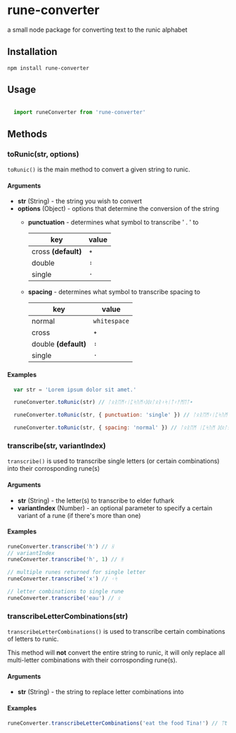 # rune-converter


a small node package for converting text to the runic alphabet


## Installation
`npm install rune-converter`

## Usage
``` javascript

  import runeConverter from 'rune-converter'

```
## Methods

### toRunic(str, options)
`toRunic()` is the main method to convert a given string to runic.

#### Arguments 
* **str** (String) - the string you wish to convert
* **options** (Object) - options that determine the conversion of the string
    * **punctuation**  - determines what symbol to transcribe ' . ' to
    
      key | value
      ---- | -----
      cross **(default)** | ᛭
      double | ᛬
      single | ᛫
    * **spacing** - determines what symbol to transcribe spacing to
    
      key | value 
      --- | -----
      normal | `whitespace`
       cross | ᛭
      double **(default)** | ᛬
      single | ᛫

#### Examples
``` javascript
  var str = 'Lorem ipsum dolor sit amet.'

  runeConverter.toRunic(str) // ᛚᛟᚱᛖᛗ᛬ᛁᛈᛋᚢᛗ᛬ᛞᛟᛚᛟᚱ᛬ᛋᛁᛏ᛬ᚨᛗᛖᛏ᛭

  runeConverter.toRunic(str, { punctuation: 'single' }) // ᛚᛟᚱᛖᛗ᛬ᛁᛈᛋᚢᛗ᛬ᛞᛟᛚᛟᚱ᛬ᛋᛁᛏ᛬ᚨᛗᛖᛏ᛫

  runeConverter.toRunic(str, { spacing: 'normal' }) // ᛚᛟᚱᛖᛗ ᛁᛈᛋᚢᛗ ᛞᛟᛚᛟᚱ ᛋᛁᛏ ᚨᛗᛖᛏ᛭
```

### transcribe(str, variantIndex)

`transcribe()` is used to transcribe single letters (or certain combinations) into their corrosponding rune(s)


#### Arguments
* **str** (String) - the letter(s) to transcribe to elder futhark
* **variantIndex** (Number) - an optional parameter to specify a certain variant of a rune (if there's more than one)

#### Examples

``` javascript
runeConverter.transcribe('h') // ᚺ
// variantIndex
runeConverter.transcribe('h', 1) // ᚻ

// multiple runes returned for single letter
runeConverter.transcribe('x') // ᚲᛋ

// letter combinations to single rune
runeConverter.transcribe('eau') // ᛟ
````

### transcribeLetterCombinations(str) 

`transcribeLetterCombinations()` is used to transcribe certain combinations of letters to runic. 

This method will **not** convert the entire string to runic, it will only replace all multi-letter combinations with their corrosponding rune(s).

#### Arguments
* **str** (String) - the string to replace letter combinations into

#### Examples
``` javascript 
runeConverter.transcribeLetterCombinations('eat the food Tina!') // ᛠt ᚦe food Tina!
``` 
